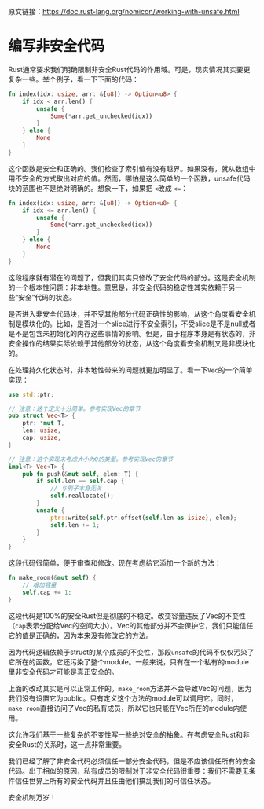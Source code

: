 原文链接：<https://doc.rust-lang.org/nomicon/working-with-unsafe.html>

# 编写非安全代码

Rust通常要求我们明确限制非安全Rust代码的作用域。可是，现实情况其实要更复杂一些。举个例子，看一下下面的代码：

``` Rust
fn index(idx: usize, arr: &[u8]) -> Option<u8> {
    if idx < arr.len() {
        unsafe {
            Some(*arr.get_unchecked(idx))
        }
    } else {
        None
    }
}
```

这个函数是安全和正确的。我们检查了索引值有没有越界。如果没有，就从数组中用不安全的方式取出对应的值。然而，哪怕是这么简单的一个函数，unsafe代码块的范围也不是绝对明确的。想象一下，如果把 `<`改成 `<=`：

``` Rust
fn index(idx: usize, arr: &[u8]) -> Option<u8> {
    if idx <= arr.len() {
        unsafe {
            Some(*arr.get_unchecked(idx))
        }
    } else {
        None
    }
}
```

这段程序就有潜在的问题了，但我们其实只修改了安全代码的部分。这是安全机制的一个根本性问题：非本地性。意思是，非安全代码的稳定性其实依赖于另一些“安全”代码的状态。

是否进入非安全代码块，并不受其他部分代码正确性的影响，从这个角度看安全机制是模块化的。比如，是否对一个slice进行不安全索引，不受slice是不是null或者是不是包含未初始化的内存这些事情的影响。但是，由于程序本身是有状态的，非安全操作的结果实际依赖于其他部分的状态，从这个角度看安全机制又是非模块化的。

在处理持久化状态时，非本地性带来的问题就更加明显了。看一下`Vec`的一个简单实现：

``` Rust
use std::ptr;

// 注意：这个定义十分简单。参考实现Vec的章节
pub struct Vec<T> {
    ptr: *mut T,
    len: usize,
    cap: usize,
}

// 注意：这个实现未考虑大小为0的类型。参考实现Vec的章节
impl<T> Vec<T> {
    pub fn push(&mut self, elem: T) {
        if self.len == self.cap {
            // 与例子本身无关
            self.reallocate();
        }
        unsafe {
            ptr::write(self.ptr.offset(self.len as isize), elem);
            self.len += 1;
        }
    }
}
```

这段代码很简单，便于审查和修改。现在考虑给它添加一个新的方法：

``` Rust
fn make_room(&mut self) {
    // 增加容量
    self.cap += 1;
}
```

这段代码是100%的安全Rust但是彻底的不稳定。改变容量违反了Vec的不变性（`cap`表示分配给Vec的空间大小）。Vec的其他部分并不会保护它，我们只能信任它的值是正确的，因为本来没有修改它的方法。

因为代码逻辑依赖于struct的某个成员的不变性，那段`unsafe`的代码不仅仅污染了它所在的函数，它还污染了整个module。一般来说，只有在一个私有的module里非安全代码才可能是真正安全的。

上面的改动其实是可以正常工作的。`make_room`方法并不会导致Vec的问题，因为我们没有设置它为public。只有定义这个方法的module可以调用它。同时，`make_room`直接访问了Vec的私有成员，所以它也只能在Vec所在的module内使用。

这允许我们基于一些复杂的不变性写一些绝对安全的抽象。在考虑安全Rust和非安全Rust的关系时，这一点非常重要。

我们已经了解了非安全代码必须信任一部分安全代码，但是不应该信任所有的安全代码。出于相似的原因，私有成员的限制对于非安全代码很重要：我们不需要无条件信任世界上所有的安全代码并且任由他们搞乱我们的可信任状态。

安全机制万岁！